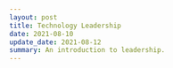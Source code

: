 ```yaml
---
layout: post
title: Technology Leadership
date: 2021-08-10
update_date: 2021-08-12
summary: An introduction to leadership.
---
```


